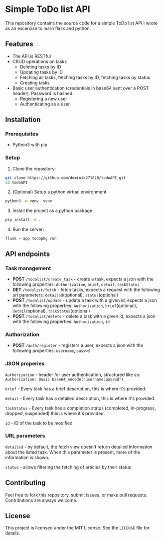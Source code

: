 # Simple ToDo list API
This repository contains the source code for a simple ToDo list API I wrote as an excercise to learn flask and python.
## Features
* The API is RESTful
* CRUD operations on tasks
    * Deleting tasks by ID
    * Updating tasks by ID
    * Fetching all tasks, fetching tasks by ID, fetching tasks by status
    * Creating tasks
* Basic user authentication (credentials in base64 sent over a POST header). Password is hashed.
    * Registering a new user
    * Authenticating as a user
## Installation
### Prerequisites
- Python3 with pip
### Setup
1. Clone the repository:
```bash
git clone https://github.com/dominik271828/todoAPI.git
cd todoAPI
```
2. (Optional) Setup a python virtual environment
```bash
python3 -m venv .venv
```
3. Install the project as a python package
```bash
pip install -e .
```
4. Run the server:
```
flask --app todopkg run
```

## API endpoints
### Task management
- **POST** `/todolist/create_task` - create a task, expects a json with the following properties: `Authorization`, `brief`, `detail`, `taskStatus`
- **GET** `/todolist/fetch` - fetch tasks, expects a request with the following url parameters:
`detailed`(optional), `status`(optional)
- **POST** `/todolist/update` - update a task with a given id, expects a json with the following properties: `Authorization`, `brief`(optional), `detail`(optional), `taskStatus`(optional)
- **POST** `/todolist/delete` - delete a task with a given id, expects a json with the following properties: `Authorization`, `id`
### Authorization
- **POST** `/auth/register` - registers a user, expects a json with the following properties: `username`, `passwd`
### JSON properies
`Authorization` - header for user authentication, structured like so: `Authorization: Basic base64_encode("username:passwd")`

`brief` - Every task has a brief description, this is where it's provided.

`detail` - Every task has a detailed description, this is where it's provided.

`taskStatus` - Every task has a completion status (completed, in-progress, dropped, suspended) this is where it's provided.

`id` - ID of the task to be modified
### URL parameters
`detailed` - by default, the fetch view doesn't return detailed information about the listed task. When this parameter is present, more of the information is shown.

`status` - allows filtering the fetching of articles by their status

## Contributing

Feel free to fork this repository, submit issues, or make pull requests. Contributions are always welcome.

## License

This project is licensed under the MIT License. See the `LICENSE` file for details.


